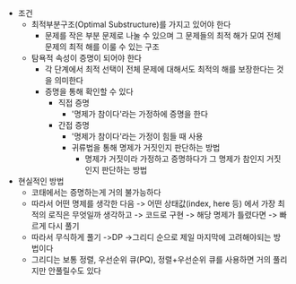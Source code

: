 - 조건
	- 최적부분구조(Optimal Substructure)를 가지고 있어야 한다
		- 문제를 작은 부분 문제로 나눌 수 있으며 그 문제들의 최적 해가 모여 전체 문제의 최적 해를 이룰 수 있는 구조
	- 탐욕적 속성이 증명이 되어야 한다
		- 각 단계에서 최적 선택이 전체 문제에 대해서도 최적의 해를 보장한다는 것을 의미한다
		- 증명을 통해 확인할 수 있다
			- 직접 증명
				- '명제가 참이다'라는 가정하에 증명을 한다
			- 간접 증명
				- '명제가 참이다'라는 가정이 힘들 때 사용
				- 귀류법을 통해 명제가 거짓인지 판단하는 방법 
					- 명제가 거짓이라 가정하고 증명하다가 그 명제가 참인지 거짓인지 판단하는 방법
- 현실적인 방법
	- 코태에서는 증명하는게 거의 불가능하다
	- 따라서 어떤 명제를 생각한 다음 -> 어떤 상태값(index, here 등) 에서 가장  최적의 로직은 무엇일까 생각하고 -> 코드로 구현 -> 해당 명제가 틀렸다면 -> 빠르게 다시 풀기
	- 따라서 무식하게 풀기 ->DP ->그리디 순으로 제일 마지막에 고려해야되는 방법이다
	- 그리디는 보통 정렬, 우선순위 큐(PQ), 정렬+우선순위 큐를 사용하면 거의 풀리지만 안풀릴수도 있다